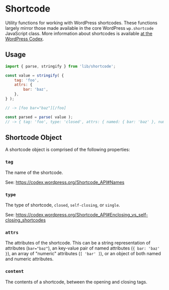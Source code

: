 # Shortcode

Utility functions for working with WordPress shortcodes. These functions largely mirror those made available in the core WordPress `wp.shortcode` JavaScript class. More information about shortcodes is available [at the WordPress Codex](https://codex.wordpress.org/Shortcode_API).

## Usage

```js
import { parse, stringify } from 'lib/shortcode';

const value = stringify( {
	tag: 'foo',
	attrs: {
		bar: 'baz',
	},
} );

// -> [foo bar="baz"][/foo]

const parsed = parse( value );
// -> { tag: 'foo', type: 'closed', attrs: { named: { bar: 'baz' }, numeric: [] } }
```

## Shortcode Object

A shortcode object is comprised of the following properties:

### `tag`

The name of the shortcode.

See: https://codex.wordpress.org/Shortcode_API#Names

### `type`

The type of shortcode, `closed`, `self-closing`, or `single`.

See: https://codex.wordpress.org/Shortcode_API#Enclosing_vs_self-closing_shortcodes

### `attrs`

The attributes of the shortcode. This can be a string representation of attributes (`bar="baz"`), an key-value pair of named attributes (`{ bar: 'baz' }`), an array of "numeric" attributes (`[ 'bar' ]`), or an object of both named and numeric attributes.

### `content`

The contents of a shortcode, between the opening and closing tags.
